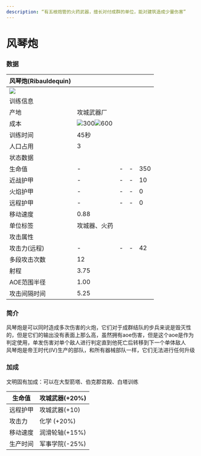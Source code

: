 ```yaml
---
description: “有五根炮管的火药武器，擅长对付成群的单位，能对建筑造成少量伤害”
---
```


# 风琴炮

### 数据

| 风琴炮(Ribauldequin)                                                                                                 |                                                                                                                                                                                                      |   |   |     |
| ----------------------------------------------------------------------------------------------------------------- | ---------------------------------------------------------------------------------------------------------------------------------------------------------------------------------------------------- | - | - | --- |
| ![](https://seicing-1257171891.cos.ap-nanjing.myqcloud.com/3fatcatpool/aoe4/tech/%E9%A3%8E%E7%90%B4%E7%82%AE.png) |                                                                                                                                                                                                      |   |   |     |
| 训练信息                                                                                                              |                                                                                                                                                                                                      |   |   |     |
| 产地                                                                                                                | 攻城武器厂                                                                                                                                                                                                |   |   |     |
| 成本                                                                                                                | ![](https://seicing-1257171891.cos.ap-nanjing.myqcloud.com/3fatcatpool/aoe4/tech/%E6%9C%A8.png)300![](https://seicing-1257171891.cos.ap-nanjing.myqcloud.com/3fatcatpool/aoe4/tech/%E9%87%91.png)600 |   |   |     |
| 训练时间                                                                                                              | 45秒                                                                                                                                                                                                  |   |   |     |
| 人口占用                                                                                                              | 3                                                                                                                                                                                                    |   |   |     |
| 状态数据                                                                                                              |                                                                                                                                                                                                      |   |   |     |
| 生命值                                                                                                               | -                                                                                                                                                                                                    | - | - | 350 |
| 近战护甲                                                                                                              | -                                                                                                                                                                                                    | - | - | 10  |
| 火焰护甲                                                                                                              | -                                                                                                                                                                                                    | - | - | 0   |
| 远程护甲                                                                                                              | -                                                                                                                                                                                                    | - | - | 0   |
| 移动速度                                                                                                              | 0.88                                                                                                                                                                                                 |   |   |     |
| 单位标签                                                                                                              | 攻城器、火药                                                                                                                                                                                               |   |   |     |
| 攻击属性                                                                                                              |                                                                                                                                                                                                      |   |   |     |
| 攻击力(远程)                                                                                                           | -                                                                                                                                                                                                    | - | - | 42  |
| 多段攻击次数                                                                                                            | 12                                                                                                                                                                                                   |   |   |     |
| 射程                                                                                                                | 3.75                                                                                                                                                                                                 |   |   |     |
| AOE范围半径                                                                                                           | 1.00                                                                                                                                                                                                 |   |   |     |
| 攻击间隔时间                                                                                                            | 5.25                                                                                                                                                                                                 |   |   |     |

### 简介 <a href="#jia" id="jia"></a>

风琴炮是可以同时造成多次伤害的火炮，它们对于成群结队的步兵来说是毁灭性的，但是它们的输出没有表面上那么高，虽然拥有aoe伤害，但是这个aoe是作为判定使用，单发伤害对单个敌人进行判定直到他死亡后转移到下一个单体敌人\
风琴炮是帝王时代(IV)生产的部队，和所有器械部队一样，它们无法进行任何升级

### 加成 <a href="#sp" id="sp"></a>

文明固有加成：可以在大型箭塔、伯克郡宫殿、白塔训练

| 生命值  | <img src="https://seicing-1257171891.cos.ap-nanjing.myqcloud.com/3fatcatpool/aoe4/tech/%E6%94%BB%E5%9F%8E%E6%AD%A6%E5%99%A8.png" alt="" data-size="line">攻城武器(+20%) |
| ---- | ------------------------------------------------------------------------------------------------------------------------------------------------------------------- |
| 远程护甲 | <img src="https://seicing-1257171891.cos.ap-nanjing.myqcloud.com/3fatcatpool/aoe4/tech/%E6%94%BB%E5%9F%8E%E6%AD%A6%E5%99%A8.png" alt="" data-size="line">攻城武器(+10)  |
| 攻击力  | <img src="https://seicing-1257171891.cos.ap-nanjing.myqcloud.com/3fatcatpool/aoe4/tech/%E5%8C%96%E5%AD%A6.png" alt="" data-size="line">化学 (+20%)                    |
| 移动速度 | <img src="https://seicing-1257171891.cos.ap-nanjing.myqcloud.com/3fatcatpool/aoe4/tech/%E6%B6%A6%E6%BB%91%E8%BD%AE%E8%BD%B4.png" alt="" data-size="line">润滑轮轴(+15%) |
| 生产时间 | <img src="https://seicing-1257171891.cos.ap-nanjing.myqcloud.com/3fatcatpool/aoe4/tech/%E5%86%9B%E4%BA%8B%E5%AD%A6%E9%99%A2.png" alt="" data-size="line">军事学院(-25%) |
